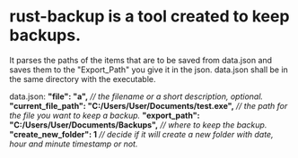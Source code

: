 # rust-backup is a tool created to keep backups.
It parses the paths of the items that are to be saved from data.json and saves them to the "Export_Path" you give it in the json.
data.json shall be in the same directory with the executable.

data.json: 
    **"file": "a",**
        _// the filename or a short description, optional._
    **"current_file_path": "C:/Users/User/Documents/test.exe",**
        _// the path for the file you want to keep a backup._
    **"export_path": "C:/Users/User/Documents/Backups",**
        _// where to keep the backup._
    **"create_new_folder": 1**
        _// decide if it will create a new folder with date, hour and minute timestamp or not._